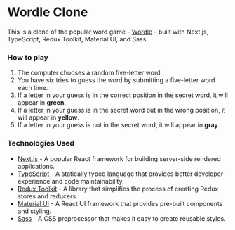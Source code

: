# Wordle Clone

This is a clone of the popular word game - [Wordle](https://www.nytimes.com/games/wordle/index.html) - built with Next.js, TypeScript, Redux Toolkit, Material UI, and Sass.

### How to play

1. The computer chooses a random five-letter word.
2. You have six tries to guess the word by submitting a five-letter word each time.
3. If a letter in your guess is in the correct position in the secret word, it will appear in **green**.
4. If a letter in your guess is in the secret word but in the wrong position, it will appear in **yellow**.
5. If a letter in your guess is not in the secret word, it will appear in **gray**.

### Technologies Used

- [Next.js](https://nextjs.org/) - A popular React framework for building server-side rendered applications.
- [TypeScript](https://www.typescriptlang.org/docs/) - A statically typed language that provides better developer experience and code maintainability.
- [Redux Toolkit](https://redux-toolkit.js.org/) - A library that simplifies the process of creating Redux stores and reducers.
- [Material UI](https://mui.com/material-ui/) - A React UI framework that provides pre-built components and styling.
- [Sass](https://sass-lang.com/documentation/) - A CSS preprocessor that makes it easy to create reusable styles.

